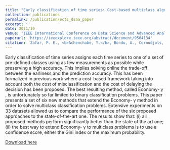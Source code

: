 ```yaml
---
title: "Early classification of time series: Cost-based multiclass algorithms"
collection: publications
permalink: /publication/ects_dsaa_paper
excerpt: ''
date: 2021/10
venue: 'IEEE International Conference on Data Science and Advanced Analytics (DSAA)'
paperurl: 'https://ieeexplore.ieee.org/abstract/document/9564134'
citation: 'Zafar, P. E., <b>Achenchabe, Y.</b>, Bondu, A., Cornuéjols, A., & Lemaire, V. (2021, October). Early classification of time series: Cost-based multiclass algorithms. In 2021 <i>IEEE 8th International Conference on Data Science and Advanced Analytics (DSAA)</i> (pp. 1-10). IEEE.'
---
```



Early classification of time series assigns each time series to one of a set of pre-defined classes using as few measurements as possible while preserving a high accuracy. This implies solving online the trade-off between the earliness and the prediction accuracy. This has been formalized in previous work where a cost-based framework taking into account both the cost of misclassification and the cost of delaying the decision has been proposed. The best resulting method, called Economy- γ , is unfortunately so far limited to binary classification problems. This paper presents a set of six new methods that extend the Economy- γ method in order to solve multiclass classification problems. Extensive experiments on 33 datasets allowed us to compare the performance of the six proposed approaches to the state-of-the-art one. The results show that: (i) all proposed methods perform significantly better than the state of the art one; (ii) the best way to extend Economy- γ to multiclass problems is to use a confidence score, either the Gini index or the maximum probability.

[Download here](http://yachench.github.io/files/ects_dsaa.pdf)


